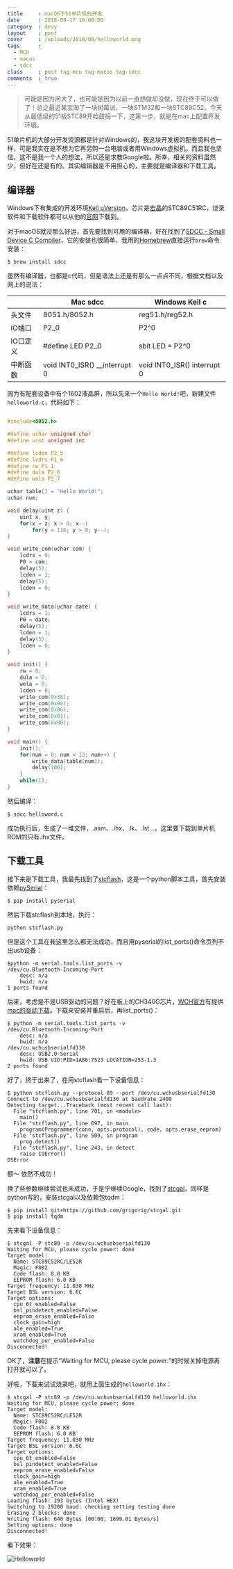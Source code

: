 ```yaml
---
title     : macOS下51单片机的开发
date      : 2018-09-17 10:00:00
category  : devy
layout    : post
cover     : /uploads/2018/09/helloworld.png
tags      : 
  - MCU
  - macos
  - sdcc
class     : post tag-mcu tag-macos tag-sdcc
comments  : true
---
```


> 可能是因为闲大了，也可能是因为以前一直想做却没做，现在终于可以做了！总之最近某宝淘了一块树莓派、一块STM32和一块STC89C52。今天从最低级的51板STC89开始鼓捣一下，这第一步，就是在mac上配置开发环境。

<!--more-->

51单片机的大部分开发资源都是针对Windows的，我这块开发板的配套资料也一样，可是我实在是不想为它再另购一台电脑或者用Windows虚拟机。而且我也坚信，这不是我一个人的想法，所以还是求教Google啦。所幸，相关的资料虽然少，但好在还是有的。其实编辑器是不用担心的，主要就是编译器和下载工具。

## 编译器

Windows下有集成的开发环境[Keil µVersion](http://www2.keil.com/mdk5/uvision/)，芯片是[宏晶](http://www.stcmcu.com/)的STC89C51RC，烧录软件和下载软件都可以从他的[官网](http://www.stcmicro.com/)下载到。

对于macOS就没那么好运，首先要找到可用的编译器，好在找到了[SDCC - Small Device C Compiler](http://sdcc.sourceforge.net/)，它的安装也很简单，我用的[Homebrew](https://brew.sh/)直接运行`brew`命令安装：

```
$ brew install sdcc
```

虽然有编译器，也都是c代码，但是语法上还是有那么一点点不同，根据文档以及网上的说法：


| |Mac sdcc|Windows Keil c|
|---|---|---|
|头文件|8051.h/8052.h|reg51.h/reg52.h|
|IO端口|P2_0|P2^0|
|IO口定义|#define LED P2_0|sbit LED = P2^0|
|中断函数|void INT0_ISR() __interrupt 0|void INT0_ISR() interrupt 0|

因为有配套设备中有个1602液晶屏，所以先来一个`Hello World!`吧，新建文件`helloworld.c`，代码如下：

```c

#include<8052.h>

#define uchar unsigned char
#define uint unsigned int

#define lcden P2_5
#define lcdrs P1_0
#define rw P1_1
#define dula P2_6
#define wela P2_7

uchar table[] = "Hello World!";
uchar num;

void delay(uint z) {
    uint x, y;
    for(x = z; x > 0; x--)
        for(y = 110; y > 0; y--);
}

void write_com(uchar com) {
    lcdrs = 0;
    P0 = com;
    delay(5);
    lcden = 1;
    delay(5);
    lcden = 0;
}

void write_data(uchar date) {
    lcdrs = 1;
    P0 = date;
    delay(5);
    lcden = 1;
    delay(5);
    lcden = 0;
}

void init() {	
    rw = 0;
    dula = 0;
    wela = 0;
    lcden = 0;
    write_com(0x38);
    write_com(0x0e);
    write_com(0x06);
    write_com(0x01);
    write_com(0x80);
}

void main() {
    init();
    for(num = 0; num < 12; num++) {
        write_data(table[num]);
        delay(100);
    }
    while(1);
}

```

然后编译：

```
$ sdcc helloword.c
```

成功执行后，生成了一堆文件，.asm、.ihx、.lk、.lst...，这里要下载到单片机ROM的只有.ihx文件。


## 下载工具

接下来是下载工具，我最先找到了[stcflash](https://github.com/laborer/stcflash)，这是一个python脚本工具，首先安装依赖[pySerial](https://github.com/pyserial/pyserial)：

```
$ pip install pyserial
```

然后下载stcflash到本地，执行：

```
python stcflash.py
```

但是这个工具在我这里怎么都无法成功，而且用pyserial的list_ports()命令页列不出usb设备：

```
$python -m serial.tools.list_ports -v 
/dev/cu.Bluetooth-Incoming-Port
    desc: n/a
    hwid: n/a
1 ports found
```

后来，考虑是不是USB驱动的问题？好在板上的CH340G芯片，[WCH官方](http://www.wch.cn/)有提供[mac的驱动下载](http://www.wch.cn/download/CH341SER_MAC_ZIP.html)。下载来安装并重启后，再list_ports()：

```
$ python -m serial.tools.list_ports -v
/dev/cu.Bluetooth-Incoming-Port
    desc: n/a
    hwid: n/a
/dev/cu.wchusbserialfd130
    desc: USB2.0-Serial
    hwid: USB VID:PID=1A86:7523 LOCATION=253-1.3
2 ports found
```

好了，终于出来了，在用stcflash看一下设备信息：

```
$ python stcflash.py --protocol 89 --port /dev/cu.wchusbserialfd130
Connect to /dev/cu.wchusbserialfd130 at baudrate 2400
Detecting target...Traceback (most recent call last):
  File "stcflash.py", line 701, in <module>
    main()
  File "stcflash.py", line 697, in main
    program(Programmer(conn, opts.protocol), code, opts.erase_eeprom)
  File "stcflash.py", line 509, in program
    prog.detect()
  File "stcflash.py", line 243, in detect
    raise IOError()
OSError
```

额～ 依然不成功！

换了些参数继续尝试也未成功，于是乎继续Google，找到了[stcgal](https://github.com/grigorig/stcgal)，同样是python写的，安装stcgal以及依赖包tqdm：

```
$ pip install git+https://github.com/grigorig/stcgal.git
$ pip install tqdm
```

先来看下设备信息：

```
$ stcgal -P stc89 -p /dev/cu.wchusbserialfd130
Waiting for MCU, please cycle power: done
Target model:
  Name: STC89C52RC/LE52R
  Magic: F002
  Code flash: 8.0 KB
  EEPROM flash: 6.0 KB
Target frequency: 11.030 MHz
Target BSL version: 6.6C
Target options:
  cpu_6t_enabled=False
  bsl_pindetect_enabled=False
  eeprom_erase_enabled=False
  clock_gain=high
  ale_enabled=True
  xram_enabled=True
  watchdog_por_enabled=False
Disconnected!
```

OK了，**注意**在提示“Waiting for MCU, please cycle power:”的时候关掉电源再打开就可以了。

好啦，下载来试试烧录吧，就用上面生成的`helloworld.ihx`：

```
$ stcgal -P stc89 -p /dev/cu.wchusbserialfd130 helloworld.ihx
Waiting for MCU, please cycle power: done
Target model:
  Name: STC89C52RC/LE52R
  Magic: F002
  Code flash: 8.0 KB
  EEPROM flash: 6.0 KB
Target frequency: 11.030 MHz
Target BSL version: 6.6C
Target options:
  cpu_6t_enabled=False
  bsl_pindetect_enabled=False
  eeprom_erase_enabled=False
  clock_gain=high
  ale_enabled=True
  xram_enabled=True
  watchdog_por_enabled=False
Loading flash: 293 bytes (Intel HEX)
Switching to 19200 baud: checking setting testing done
Erasing 2 blocks: done
Writing flash: 640 Bytes [00:00, 1699.01 Bytes/s]
Setting options: done
Disconnected!
```

看下效果：


![Helloworld](/uploads/2018/09/helloworld.gif)